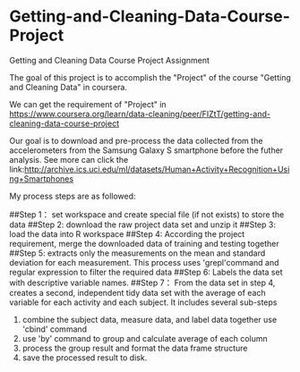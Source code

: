 # Getting-and-Cleaning-Data-Course-Project
Getting and Cleaning Data Course Project Assignment 

The goal of this project is to accomplish the "Project" of the course "Getting and Cleaning Data" in coursera.

We can get the requirement of "Project" in https://www.coursera.org/learn/data-cleaning/peer/FIZtT/getting-and-cleaning-data-course-project

Our goal is to download and pre-process the data collected from the accelerometers from the Samsung Galaxy S smartphone before the futher analysis. See more can click the link:http://archive.ics.uci.edu/ml/datasets/Human+Activity+Recognition+Using+Smartphones

My process steps are as followed:

##Step 1：
  set workspace and create special file (if not exists) to store the data
##Step 2:
  download the raw project data set and unzip it
##Step 3:
  load the data into R workspace
##Step 4:
  According the project requirement, merge the downloaded data of training and testing together
##Step 5:
  extracts only the measurements on the mean and standard deviation for each measurement.
  This process uses 'grepl'command and regular expression to filter the required data
##Step 6:
  Labels the data set with descriptive variable names.
##Step 7：
  From the data set in step 4, creates a second, independent tidy data set with the average of each variable for each activity and each subject. It includes several sub-steps
  1) combine the subject data, measure data, and label data together use 'cbind' command
  2) use 'by' command to group and calculate average of each column
  3) process the group result and format the data frame structure
  4) save the processed result to disk.

  
